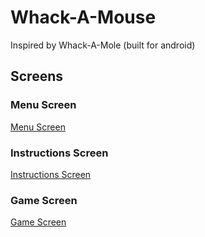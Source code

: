# Whack-A-Mouse

Inspired by Whack-A-Mole
(built for android)

## Screens

### Menu Screen
[Menu Screen](assets/preview/menu.png)

### Instructions Screen
[Instructions Screen](assets/preview/instructions.png)

### Game Screen
[Game Screen](assets/preview/game.png)